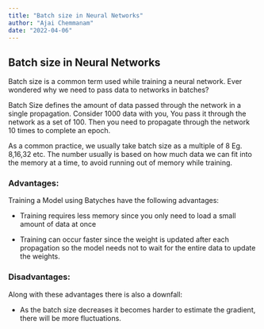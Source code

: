 ```yaml
---
title: "Batch size in Neural Networks"
author: "Ajai Chemmanam"
date: "2022-04-06"
---
```


## Batch size in Neural Networks

Batch size is a common term used while training a neural network. Ever wondered why we need to pass data to networks in batches?

Batch Size defines the amount of data passed through the network in a single propagation.
Consider 1000 data with you, You pass it through the network as a set of 100.
Then you need to propagate through the network 10 times to complete an epoch.

As a common practice, we usually take batch size as a multiple of 8 Eg. 8,16,32 etc.
The number usually is based on how much data we can fit into the memory at a time, to avoid running out of memory while training.

### Advantages:

Training a Model using Batyches have the following advantages:

- Training requires less memory since you only need to load a small amount of data at once

- Training can occur faster since the weight is updated after each propagation so the model needs not to wait for the entire data to update the weights.

### Disadvantages:

Along with these advantages there is also a downfall:

- As the batch size decreases it becomes harder to estimate the gradient, there will be more fluctuations.

